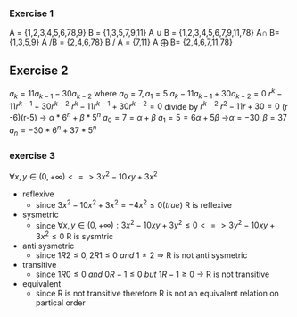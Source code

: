 
### Exercise 1 
A = {1,2,3,4,5,6,78,9}
B = {1,3,5,7,9,11}
A $\cup$ B = {1,2,3,4,5,6,7,9,11,78}
A$\cap$ B= {1,3,5,9}
A /B  = {2,4,6,78}
B / A = {7,11}
A $\bigoplus$ B= {2,4,6,7,11,78}

## Exercise 2 

$a_k = 11a_{k-1} -30 a_{k-2}$ where $a_0 =7 , a_1 = 5$
$a_k - 11a_{k-1} + 30a_{k-2} = 0$
$r^k - 11r^{k-1} + 30r^{k-2}$
$r^k - 11r^{k-1} + 30r^{k-2}=0$ divide by $r^{k-2}$
$r^2 - 11r + 30=0$ 
(r -6)(r-5) -> $\alpha* 6^n  + \beta*5^n$ 
$a_0 = 7 = \alpha  + \beta$
$a_1 = 5 = 6\alpha  + 5\beta$
->$\alpha = -30 , \beta = 37$
$a_{n}= -30*6^n  + 37*5^n$
### exercise 3
$\forall x , y \in (0,+\infty ) <=> 3x^2 - 10xy + 3x^2$
- reflexive 
	- since $3x^2 - 10x^2 + 3x^2 = -4x^2 \leq 0(true)$ R is reflexive 
- sysmetric 
	- since $\forall x,y \in (0,+\infty): 3x^2 -10xy + 3y^2 \leq 0 <=> 3y^2 -10xy +3x^2 \leq 0$ R is sysmtric 
- anti sysmetric 
	- since $1R2 \leq 0 , 2R1\leq 0  \ and \ 1\neq 2$ => R is not anti sysmetric 
- transitive 
	- since $1R0 \leq 0\ and\ 0R-1 \leq 0 \ but \ 1R-1 \geq 0$  -> R is not transitive 
-  equivalent 
	- since R is not transitive therefore R is not an equivalent relation on partical order 












